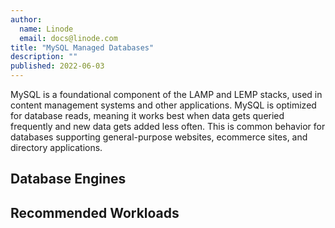 ```yaml
---
author:
  name: Linode
  email: docs@linode.com
title: "MySQL Managed Databases"
description: ""
published: 2022-06-03
---
```


MySQL is a foundational component of the LAMP and LEMP stacks, used in content management systems and other applications. MySQL is optimized for database reads, meaning it works best when data gets queried frequently and new data gets added less often. This is common behavior for databases supporting general-purpose websites, ecommerce sites, and directory applications.

## Database Engines



## Recommended Workloads
